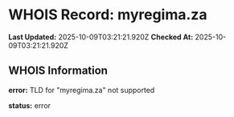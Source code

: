 # WHOIS Record: myregima.za

**Last Updated:** 2025-10-09T03:21:21.920Z
**Checked At:** 2025-10-09T03:21:21.920Z

## WHOIS Information

**error:** TLD for "myregima.za" not supported

**status:** error

